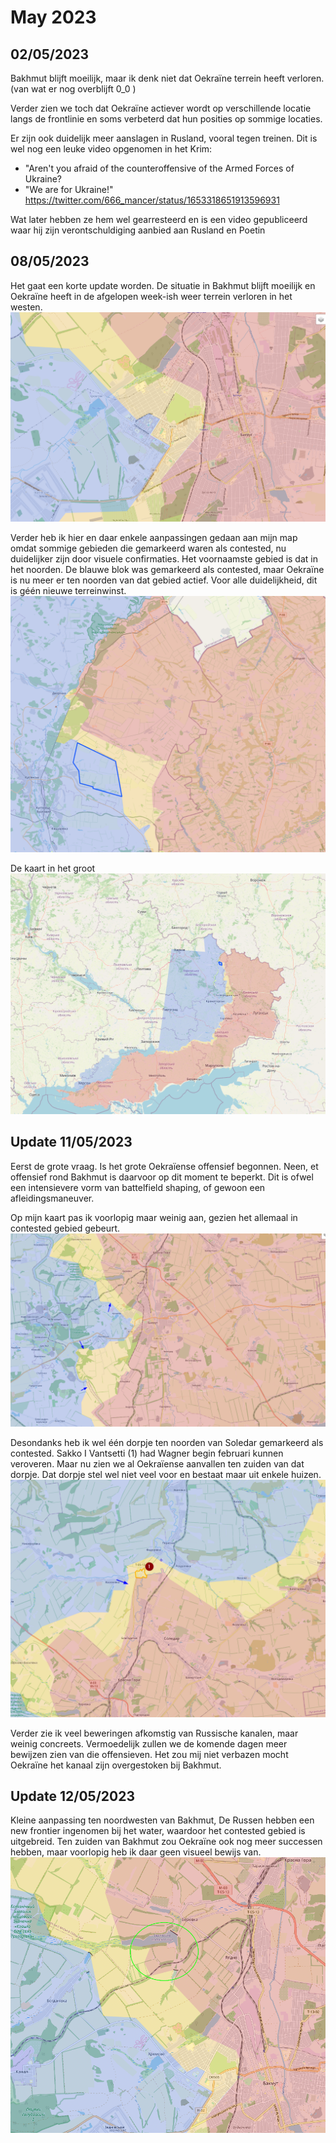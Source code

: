 # May 2023

## 02/05/2023

Bakhmut blijft moeilijk, maar ik denk niet dat Oekraïne terrein heeft verloren. (van wat er nog overblijft 0_0 )

Verder zien we toch dat Oekraïne actiever wordt op verschillende locatie langs de frontlinie en soms verbeterd dat hun posities op sommige locaties.

Er zijn ook duidelijk meer aanslagen in Rusland, vooral tegen treinen.
Dit is wel nog een leuke video opgenomen in het Krim:

- "Aren't you afraid of the counteroffensive of the Armed Forces of Ukraine?
- "We are for Ukraine!"
<https://twitter.com/666_mancer/status/1653318651913596931>

Wat later hebben ze hem wel gearresteerd en is een video gepubliceerd waar hij zijn verontschuldiging aanbied aan Rusland en Poetin

## 08/05/2023

Het gaat een korte update worden. De situatie in Bakhmut blijft moeilijk en Oekraïne heeft in de afgelopen week-ish weer terrein verloren in het westen.
![Alt text](2023-05-Media/20230508a.png)

Verder heb ik hier en daar enkele aanpassingen gedaan aan mijn map omdat sommige gebieden die gemarkeerd waren als contested, nu duidelijker zijn door visuele confirmaties. Het voornaamste gebied is dat in het noorden. De blauwe blok was gemarkeerd als contested, maar Oekraïne is nu meer er ten noorden van dat gebied actief. Voor alle duidelijkheid, dit is géén nieuwe terreinwinst.
![Alt text](2023-05-Media/20230508b.png)

De kaart in het groot
![Alt text](2023-05-Media/20230508c.png)

## Update 11/05/2023

Eerst de grote vraag. Is het grote Oekraïense offensief begonnen. Neen, et offensief rond Bakhmut is daarvoor op dit moment te beperkt. Dit is ofwel een intensievere vorm van battelfield shaping, of gewoon een afleidingsmaneuver.

Op mijn kaart pas ik voorlopig maar weinig aan, gezien het allemaal in contested gebied gebeurt.
![Alt text](2023-05-Media/20230511a.png)

Desondanks heb ik wel één dorpje ten noorden van Soledar gemarkeerd als contested. Sakko I Vantsetti (1) had Wagner begin februari kunnen veroveren. Maar nu zien we al Oekraïense aanvallen ten zuiden van dat dorpje. Dat dorpje stel wel niet veel voor en bestaat maar uit enkele huizen.
![Alt text](2023-05-Media/20230511b.png)

Verder zie ik veel beweringen afkomstig van Russische kanalen, maar weinig concreets. Vermoedelijk zullen we de komende dagen meer bewijzen zien van die offensieven. Het zou mij niet verbazen mocht Oekraïne het kanaal zijn overgestoken bij Bakhmut.  

## Update 12/05/2023

Kleine aanpassing ten noordwesten van Bakhmut, De Russen hebben een new frontier ingenomen bij het water, waardoor het contested gebied is uitgebreid. Ten zuiden van Bakhmut zou Oekraïne ook nog meer successen hebben, maar voorlopig heb ik daar geen visueel bewijs van.
![Alt text](2023-05-Media/20230512a.png)

